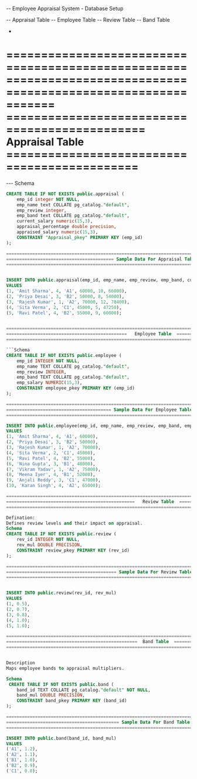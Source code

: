 -- Employee Appraisal System - Database Setup

-- Appraisal Table
-- Employee Table
-- Review Table
-- Band Table

-
===============================================================================================================
==============================================   Appraisal Table  =============================================
===============================================================================================================

--- Schema
```sql
CREATE TABLE IF NOT EXISTS public.appraisal (
    emp_id integer NOT NULL,
    emp_name text COLLATE pg_catalog."default",
    emp_review integer,
    emp_band text COLLATE pg_catalog."default",
    current_salary numeric(15,3),
    appraisal_percentage double precision,
    appraised_salary numeric(15,3),
    CONSTRAINT "Appraisal_pkey" PRIMARY KEY (emp_id)
);

===============================================================================================================
========================================= Sample Data For Appraisal Table  ====================================
===============================================================================================================


INSERT INTO public.appraisal(emp_id, emp_name, emp_review, emp_band, current_salary, appraisal_percentage, appraised_salary)
VALUES
(1, 'Amit Sharma', 4, 'A1', 60000, 10, 66000),
(2, 'Priya Desai', 3, 'B2', 50000, 8, 54000),
(3, 'Rajesh Kumar', 1, 'A2', 70000, 12, 78400),
(4, 'Sita Verma', 2, 'C1', 45000, 5, 47250),
(5, 'Ravi Patel', 4, 'B2', 55000, 9, 60000);


===============================================================================================================
==============================================   Employee Table  ==============================================
===============================================================================================================

```Schema
CREATE TABLE IF NOT EXISTS public.employee (
    emp_id INTEGER NOT NULL,
    emp_name TEXT COLLATE pg_catalog."default",
    emp_review INTEGER,
    emp_band TEXT COLLATE pg_catalog."default",
    emp_salary NUMERIC(15,3),
    CONSTRAINT employee_pkey PRIMARY KEY (emp_id)
);

===============================================================================================================
======================================== Sample Data For Employee Table  ======================================
===============================================================================================================

INSERT INTO public.employee(emp_id, emp_name, emp_review, emp_band, emp_salary)
VALUES
(1, 'Amit Sharma', 4, 'A1', 60000),
(2, 'Priya Desai', 3, 'B2', 50000),
(3, 'Rajesh Kumar', 1, 'A2', 70000),
(4, 'Sita Verma', 2, 'C1', 45000),
(5, 'Ravi Patel', 4, 'B2', 55000),
(6, 'Nina Gupta', 3, 'B1', 48000),
(7, 'Vikram Yadav', 1, 'A2', 75000),
(8, 'Meena Iyer', 4, 'B1', 52000),
(9, 'Anjali Reddy', 3, 'C1', 47000),
(10, 'Karan Singh', 4, 'A2', 65000);

===============================================================================================================
=================================================   Review Table  =============================================
===============================================================================================================

Defination:
Defines review levels and their impact on appraisal.
Schema
CREATE TABLE IF NOT EXISTS public.review (
    rev_id INTEGER NOT NULL,
    rev_mul DOUBLE PRECISION,
    CONSTRAINT review_pkey PRIMARY KEY (rev_id)
);

===============================================================================================================
========================================== Sample Data For Review Table  ======================================
===============================================================================================================


INSERT INTO public.review(rev_id, rev_mul)
VALUES
(1, 0.5),
(2, 0.7),
(3, 0.8),
(4, 1.0);
(5, 1.0);

===============================================================================================================
==================================================  Band Table  ===============================================
===============================================================================================================


Description
Maps employee bands to appraisal multipliers.

Schema
 CREATE TABLE IF NOT EXISTS public.band (
    band_id TEXT COLLATE pg_catalog."default" NOT NULL,
    band_mul DOUBLE PRECISION,
    CONSTRAINT band_pkey PRIMARY KEY (band_id)
);

===============================================================================================================
=========================================== Sample Data For Band Table  =======================================
===============================================================================================================

INSERT INTO public.band(band_id, band_mul)
VALUES
('A1', 1.2),
('A2', 1.1),
('B1', 1.0),
('B2', 0.9),
('C1', 0.8);

